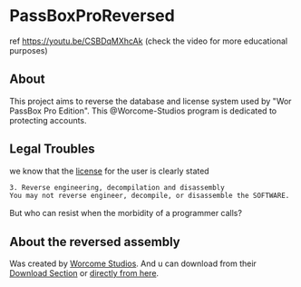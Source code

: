 # PassBoxProReversed
ref https://youtu.be/CSBDqMXhcAk (check the video for more educational purposes)

## About
This project aims to reverse the database and license system used by "Wor PassBox Pro Edition". This @Worcome-Studios program is dedicated to protecting accounts.

## Legal Troubles
we know that the [license](http://worcomestudios.comule.com/WSS_Structure/AppHelper/AboutApps/WorPassBoxProEdition.html) for the user is clearly stated 
```sh
3. Reverse engineering, decompilation and disassembly
You may not reverse engineer, decompile, or disassemble the SOFTWARE.
  ```
But who can resist when the morbidity of a programmer calls?

## About the reversed assembly
Was created by [Worcome Studios](http://worcomestudios.comule.com). And u can download from their [Download Section](http://worcomestudios.comule.com/Descargas.html) or [directly from here](https://www.dropbox.com/s/y3tpoardz63c317/Wor%20PassBox%20PRO%20Edition.zip?dl=1).
